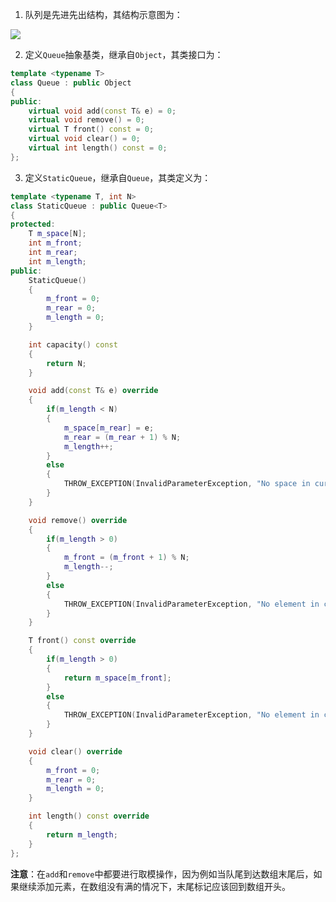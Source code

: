 1. 队列是先进先出结构，其结构示意图为：

![](https://md-pic-1259272405.cos.ap-guangzhou.myqcloud.com/img/20200526140834.png)

2. 定义`Queue`抽象基类，继承自`Object`，其类接口为：

```cpp
template <typename T>
class Queue : public Object
{
public:
    virtual void add(const T& e) = 0;
    virtual void remove() = 0;
    virtual T front() const = 0;
    virtual void clear() = 0;
    virtual int length() const = 0;
};
```

3. 定义`StaticQueue`，继承自`Queue`，其类定义为：

```cpp
template <typename T, int N>
class StaticQueue : public Queue<T>
{
protected:
    T m_space[N];
    int m_front;
    int m_rear;
    int m_length;
public:
    StaticQueue()
    {
        m_front = 0;
        m_rear = 0;
        m_length = 0;
    }

    int capacity() const
    {
        return N;
    }

    void add(const T& e) override
    {
        if(m_length < N)
        {
            m_space[m_rear] = e;
            m_rear = (m_rear + 1) % N;
            m_length++;
        }
        else
        {
            THROW_EXCEPTION(InvalidParameterException, "No space in current queue ...");
        }
    }

    void remove() override
    {
        if(m_length > 0)
        {
            m_front = (m_front + 1) % N;
            m_length--;
        }
        else
        {
            THROW_EXCEPTION(InvalidParameterException, "No element in current queue ...");
        }
    }

    T front() const override
    {
        if(m_length > 0)
        {
            return m_space[m_front];
        }
        else
        {
            THROW_EXCEPTION(InvalidParameterException, "No element in current queue ...");
        }
    }

    void clear() override
    {
        m_front = 0;
        m_rear = 0;
        m_length = 0;
    }

    int length() const override
    {
        return m_length;
    }
};
```

**注意**：在`add`和`remove`中都要进行取模操作，因为例如当队尾到达数组末尾后，如果继续添加元素，在数组没有满的情况下，末尾标记应该回到数组开头。